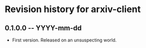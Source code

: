# Revision history for arxiv-client

## 0.1.0.0 -- YYYY-mm-dd

* First version. Released on an unsuspecting world.
